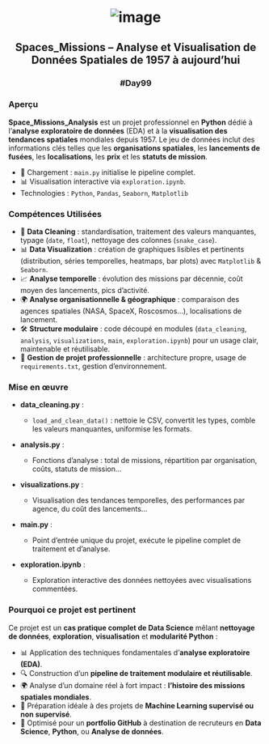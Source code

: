 # <p align="center"> ![image](https://github.com/user-attachments/assets/973b6d5f-7202-4b73-a622-498e2766e50b) </p>

## <p align="center"> Spaces_Missions – Analyse et Visualisation de Données Spatiales de 1957 à aujourd’hui</p>

### <p align="center">#Day99</p>


### Aperçu

**Space\_Missions\_Analysis** est un projet professionnel en **Python** dédié à l’**analyse exploratoire de données** (EDA) et à la **visualisation des tendances spatiales** mondiales depuis 1957.
Le jeu de données inclut des informations clés telles que les **organisations spatiales**, les **lancements de fusées**, les **localisations**, les **prix** et les **statuts de mission**.

* 📁 Chargement : `main.py` initialise le pipeline complet.
* 📊 Visualisation interactive via `exploration.ipynb`.
* Technologies : `Python`, `Pandas`, `Seaborn`, `Matplotlib`


### Compétences Utilisées

* 🧹 **Data Cleaning** : standardisation, traitement des valeurs manquantes, typage (`date`, `float`), nettoyage des colonnes (`snake_case`).
* 📊 **Data Visualization** : création de graphiques lisibles et pertinents (distribution, séries temporelles, heatmaps, bar plots) avec `Matplotlib` & `Seaborn`.
* 📈 **Analyse temporelle** : évolution des missions par décennie, coût moyen des lancements, pics d’activité.
* 🌍 **Analyse organisationnelle & géographique** : comparaison des agences spatiales (NASA, SpaceX, Roscosmos…), localisations de lancement.
* 🛠️ **Structure modulaire** : code découpé en modules (`data_cleaning`, `analysis`, `visualizations`, `main`, `exploration.ipynb`) pour un usage clair, maintenable et réutilisable.
* 📂 **Gestion de projet professionnelle** : architecture propre, usage de `requirements.txt`, gestion d’environnement.


### Mise en œuvre

* **data\_cleaning.py** :

  * `load_and_clean_data()` : nettoie le CSV, convertit les types, comble les valeurs manquantes, uniformise les formats.

* **analysis.py** :

  * Fonctions d’analyse : total de missions, répartition par organisation, coûts, statuts de mission…

* **visualizations.py** :

  * Visualisation des tendances temporelles, des performances par agence, du coût des lancements…

* **main.py** :

  * Point d’entrée unique du projet, exécute le pipeline complet de traitement et d’analyse.

* **exploration.ipynb** :

  * Exploration interactive des données nettoyées avec visualisations commentées.


### Pourquoi ce projet est pertinent

Ce projet est un **cas pratique complet de Data Science** mêlant **nettoyage de données**, **exploration**, **visualisation** et **modularité Python** :

* 📊 Application des techniques fondamentales d’**analyse exploratoire (EDA)**.
* 🔍 Construction d’un **pipeline de traitement modulaire et réutilisable**.
* 🌍 Analyse d’un domaine réel à fort impact : **l’histoire des missions spatiales mondiales**.
* 🧠 Préparation idéale à des projets de **Machine Learning supervisé ou non supervisé**.
* 🎯 Optimisé pour un **portfolio GitHub** à destination de recruteurs en **Data Science**, **Python**, ou **Analyse de données**.

##